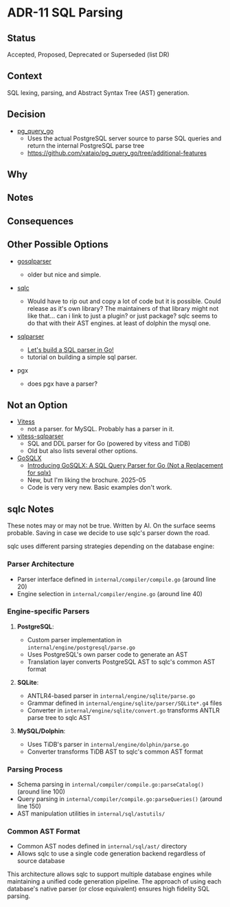 # ADR-11 SQL Parsing

## Status

Accepted, Proposed, Deprecated or Superseded (list DR)

## Context

SQL lexing, parsing, and Abstract Syntax Tree (AST) generation.

## Decision

- [pg_query_go](https://github.com/pganalyze/pg_query_go)
  - Uses the actual PostgreSQL server source to parse SQL queries and return the internal PostgreSQL parse tree
  - https://github.com/xataio/pg_query_go/tree/additional-features

## Why


## Notes


## Consequences


## Other Possible Options

- [gosqlparser](https://github.com/krasun/gosqlparser)
  - older but nice and simple.
- [sqlc](https://github.com/sqlc-dev/sqlc)
  - Would have to rip out and copy a lot of code but it is possible. Could
    release as it's own library? The maintainers of that library might not like that...
    can i link to just a plugin? or just package? sqlc seems to do that with their AST engines. at least of dolphin the mysql one.
- [sqlparser](https://github.com/marianogappa/sqlparser)
  - [Let's build a SQL parser in Go!](https://marianogappa.github.io/software/2019/06/05/lets-build-a-sql-parser-in-go/)
  - tutorial on building a simple sql parser.

- pgx
  - does pgx have a parser?

## Not an Option

- [Vitess](https://github.com/vitessio/vitess)
  - not a parser. for MySQL. Probably has a parser in it.
- [vitess-sqlparser](https://github.com/blastrain/vitess-sqlparser)
  - SQL and DDL parser for Go (powered by vitess and TiDB)
  - Old but also lists several other options.
- [GoSQLX](https://github.com/ajitpratap0/GoSQLX)
  - [Introducing GoSQLX: A SQL Query Parser for Go (Not a Replacement for sqlx)](https://medium.com/@ajitpratapsingh/introducing-gosqlx-a-sql-query-parser-for-go-not-a-replacement-for-sqlx-1cfc2bf52d52)
  - New, but I'm liking the brochure. 2025-05
  - Code is very very new. Basic examples don't work.

## sqlc Notes

These notes may or may not be true. Written by AI. On the surface seems probable.
Saving in case we decide to use sqlc's parser down the road.

sqlc uses different parsing strategies depending on the database engine:

### Parser Architecture
- Parser interface defined in `internal/compiler/compile.go` (around line 20)
- Engine selection in `internal/compiler/engine.go` (around line 40)

### Engine-specific Parsers
1. **PostgreSQL**:
   - Custom parser implementation in `internal/engine/postgresql/parse.go`
   - Uses PostgreSQL's own parser code to generate an AST
   - Translation layer converts PostgreSQL AST to sqlc's common AST format

2. **SQLite**:
   - ANTLR4-based parser in `internal/engine/sqlite/parse.go`
   - Grammar defined in `internal/engine/sqlite/parser/SQLite*.g4` files
   - Converter in `internal/engine/sqlite/convert.go` transforms ANTLR parse tree to sqlc AST

3. **MySQL/Dolphin**:
   - Uses TiDB's parser in `internal/engine/dolphin/parse.go`
   - Converter transforms TiDB AST to sqlc's common AST format

### Parsing Process
- Schema parsing in `internal/compiler/compile.go:parseCatalog()` (around line 100)
- Query parsing in `internal/compiler/compile.go:parseQueries()` (around line 150)
- AST manipulation utilities in `internal/sql/astutils/`

### Common AST Format
- Common AST nodes defined in `internal/sql/ast/` directory
- Allows sqlc to use a single code generation backend regardless of source database

This architecture allows sqlc to support multiple database engines while maintaining a unified code generation pipeline. The approach of using each database's native parser (or close equivalent) ensures high fidelity SQL parsing.
